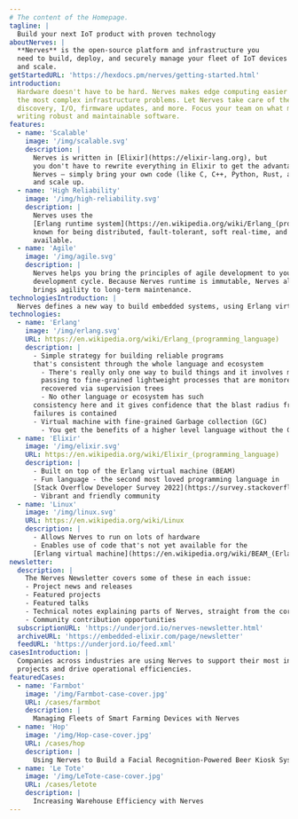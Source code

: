```yaml
---
# The content of the Homepage.
tagline: |
  Build your next IoT product with proven technology
aboutNerves: |
  **Nerves** is the open-source platform and infrastructure you
  need to build, deploy, and securely manage your fleet of IoT devices at speed
  and scale.
getStartedURL: 'https://hexdocs.pm/nerves/getting-started.html'
introduction:
  Hardware doesn't have to be hard. Nerves makes edge computing easier by solving
  the most complex infrastructure problems. Let Nerves take care of the network,
  discovery, I/O, firmware updates, and more. Focus your team on what matters —
  writing robust and maintainable software.
features:
  - name: 'Scalable'
    image: '/img/scalable.svg'
    description: |
      Nerves is written in [Elixir](https://elixir-lang.org), but
      you don't have to rewrite everything in Elixir to get the advantages of
      Nerves — simply bring your own code (like C, C++, Python, Rust, and more)
      and scale up.
  - name: 'High Reliability'
    image: '/img/high-reliability.svg'
    description: |
      Nerves uses the
      [Erlang runtime system](https://en.wikipedia.org/wiki/Erlang_(programming_language)),
      known for being distributed, fault-tolerant, soft real-time, and highly
      available.
  - name: 'Agile'
    image: '/img/agile.svg'
    description: |
      Nerves helps you bring the principles of agile development to your IoT
      development cycle. Because Nerves runtime is immutable, Nerves also
      brings agility to long-term maintenance.
technologiesIntroduction: |
  Nerves defines a new way to build embedded systems, using Erlang virtual machine, Elixir and Linux.
technologies:
  - name: 'Erlang'
    image: '/img/erlang.svg'
    URL: https://en.wikipedia.org/wiki/Erlang_(programming_language)
    description: |
      - Simple strategy for building reliable programs
      that's consistent through the whole language and ecosystem
        - There's really only one way to build things and it involves message
        passing to fine-grained lightweight processes that are monitored and
        recovered via supervision trees
        - No other language or ecosystem has such
      consistency here and it gives confidence that the blast radius from
      failures is contained
      - Virtual machine with fine-grained Garbage collection (GC)
        - You get the benefits of a higher level language without the GC cost
  - name: 'Elixir'
    image: '/img/elixir.svg'
    URL: https://en.wikipedia.org/wiki/Elixir_(programming_language)
    description: |
      - Built on top of the Erlang virtual machine (BEAM)
      - Fun language - the second most loved programming language in
      [Stack Overflow Developer Survey 2022](https://survey.stackoverflow.co/2022/#section-most-loved-dreaded-and-wanted-programming-scripting-and-markup-languages)
      - Vibrant and friendly community
  - name: 'Linux'
    image: '/img/linux.svg'
    URL: https://en.wikipedia.org/wiki/Linux
    description: |
      - Allows Nerves to run on lots of hardware
      - Enables use of code that's not yet available for the
      [Erlang virtual machine](https://en.wikipedia.org/wiki/BEAM_(Erlang_virtual_machine))
newsletter:
  description: |
    The Nerves Newsletter covers some of these in each issue:
    - Project news and releases
    - Featured projects
    - Featured talks
    - Technical notes explaining parts of Nerves, straight from the core team
    - Community contribution opportunities
  subscriptionURL: 'https://underjord.io/nerves-newsletter.html'
  archiveURL: 'https://embedded-elixir.com/page/newsletter'
  feedURL: 'https://underjord.io/feed.xml'
casesIntroduction: |
  Companies across industries are using Nerves to support their most innovative
  projects and drive operational efficiencies.
featuredCases:
  - name: 'Farmbot'
    image: '/img/Farmbot-case-cover.jpg'
    URL: /cases/farmbot
    description: |
      Managing Fleets of Smart Farming Devices with Nerves
  - name: 'Hop'
    image: '/img/Hop-case-cover.jpg'
    URL: /cases/hop
    description: |
      Using Nerves to Build a Facial Recognition-Powered Beer Kiosk System
  - name: 'Le Tote'
    image: '/img/LeTote-case-cover.jpg'
    URL: /cases/letote
    description: |
      Increasing Warehouse Efficiency with Nerves
---
```

